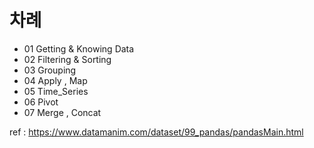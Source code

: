# 차례
- 01 Getting & Knowing Data
- 02 Filtering & Sorting
- 03 Grouping
- 04 Apply , Map
- 05 Time_Series
- 06 Pivot
- 07 Merge , Concat

ref : https://www.datamanim.com/dataset/99_pandas/pandasMain.html
